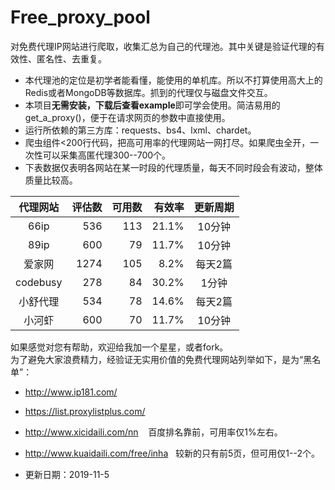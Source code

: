 # Free_proxy_pool
对免费代理IP网站进行爬取，收集汇总为自己的代理池。其中关键是验证代理的有效性、匿名性、去重复。</br>

+ 本代理池的定位是初学者能看懂，能使用的单机库。所以不打算使用高大上的Redis或者MongoDB等数据库。抓到的代理仅与磁盘文件交互。</br>
+ 本项目**无需安装，下载后查看example**即可学会使用。简洁易用的get_a_proxy()，便于在请求网页的参数中直接使用。</br>
+ 运行所依赖的第三方库：requests、bs4、lxml、chardet。</br>
+ 爬虫组件<200行代码，把高可用率的代理网站一网打尽。如果爬虫全开，一次性可以采集高匿代理300--700个。
+ 下表数据仅表明各网站在某一时段的代理质量，每天不同时段会有波动，整体质量比较高。

代理网站|评估数|可用数|有效率|更新周期
:-:|-:|-:|-:|:-:
66ip|536|113|21.1%|10分钟
89ip|600|79|11.7%|10分钟
爱家网|1274|105|8.2%|每天2篇
codebusy|278|84|30.2%|1分钟
小舒代理|534|78|14.6%|每天2篇
小河虾|600|70|11.7%|10分钟

如果感觉对您有帮助，欢迎给我加一个星星，或者fork。</br>
为了避免大家浪费精力，经验证无实用价值的免费代理网站列举如下，是为“黑名单”：</br>
- http://www.ip181.com/

- https://list.proxylistplus.com/
- http://www.xicidaili.com/nn    百度排名靠前，可用率仅1%左右。
- http://www.kuaidaili.com/free/inha     较新的只有前5页，但可用仅1--2个。
- 更新日期：2019-11-5</br>
